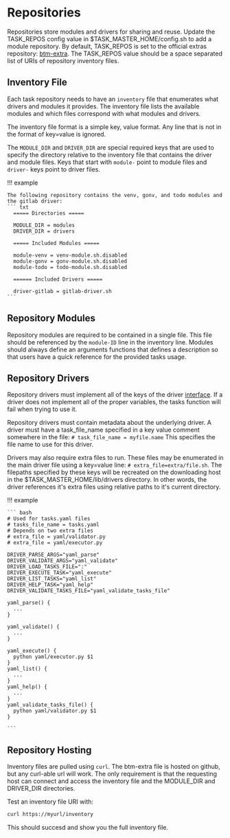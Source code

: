 # Repositories

Repositories store modules and drivers for sharing and reuse.
Update the TASK_REPOS config value in $TASK_MASTER_HOME/config.sh to add a module repository.
By default, TASK_REPOS is set to the official extras repository: [btm-extra](https://github.com/hppr-dev/btm-extra).
The TASK_REPOS value should be a space separated list of URIs of repository inventory files.


## Inventory File

Each task repository needs to have an `inventory` file that enumerates what drivers and modules it provides.
The inventory file lists the available modules and which files correspond with what modules and drivers.

The inventory file format is a simple key, value format.
Any line that is not in the format of key=value is ignored.

The `MODULE_DIR` and `DRIVER_DIR` are special required keys that are used to specify the directory relative to the inventory file that contains the driver and module files.
Keys that start with `module-` point to module files and `driver-` keys point to driver files.


!!! example

    The following repository contains the venv, gonv, and todo modules and the gitlab driver:
    ``` txt
      ===== Directories =====
      
      MODULE_DIR = modules
      DRIVER_DIR = drivers
      
      ===== Included Modules =====
      
      module-venv = venv-module.sh.disabled
      module-gonv = gonv-module.sh.disabled
      module-todo = todo-module.sh.disabled
      
      ====== Included Drivers =====
      
      driver-gitlab = gitlab-driver.sh
    ```

## Repository Modules

Repository modules are required to be contained in a single file.
This file should be referenced by the `module-ID` line in the inventory line.
Modules should always define an arguments functions that defines a description so that users have a quick reference for the provided tasks usage.

## Repository Drivers

Repository drivers must implement all of the keys of the driver [interface](https://bash-task-master.readthedocs.io/en/latest/drivers/#custom-drivers).
If a driver does not implement all of the proper variables, the tasks function will fail when trying to use it.

Repository drivers must contain metadata about the underlying driver.
A driver must have a task_file_name specified in a key value comment somewhere in the file: `# task_file_name = myfile.name`
This specifies the file name to use for this driver.

Drivers may also require extra files to run.
These files may be enumerated in the main driver file using a key=value line: `# extra_file=extra/file.sh`.
The filepaths specified by these keys will be recreated on the downloading host in the $TASK_MASTER_HOME/lib/drivers directory.
In other words, the driver references it's extra files using relative paths to it's current directory.

!!! example

    ``` bash
    # Used for tasks.yaml files
    # tasks_file_name = tasks.yaml
    # Depends on two extra files
    # extra_file = yaml/validator.py
    # extra_file = yaml/executor.py

    DRIVER_PARSE_ARGS="yaml_parse"
    DRIVER_VALIDATE_ARGS="yaml_validate"
    DRIVER_LOAD_TASKS_FILE=":"
    DRIVER_EXECUTE_TASK="yaml_execute"
    DRIVER_LIST_TASKS="yaml_list"
    DRIVER_HELP_TASK="yaml_help"
    DRIVER_VALIDATE_TASKS_FILE="yaml_validate_tasks_file"

    yaml_parse() {
      ...
    }

    yaml_validate() {
      ...
    }

    yaml_execute() {
      python yaml/executor.py $1
    }
    yaml_list() {
      ...
    }
    yaml_help() {
      ...
    }
    yaml_validate_tasks_file() {
      python yaml/validator.py $1
    }

    ```

## Repository Hosting

Inventory files are pulled using `curl`.
The btm-extra file is hosted on github, but any curl-able url will work.
The only requirement is that the requesting host can connect and access the inventory file and the MODULE_DIR and DRIVER_DIR directories.

Test an inventory file URI with:

``` bash
curl https://myurl/inventory
```

This should succesd and show you the full inventory file.


